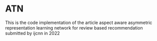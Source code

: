 # ATN
This is the code implementation of the article aspect aware asymmetric representation learning network for review based recommendation submitted by ijcnn in 2022
